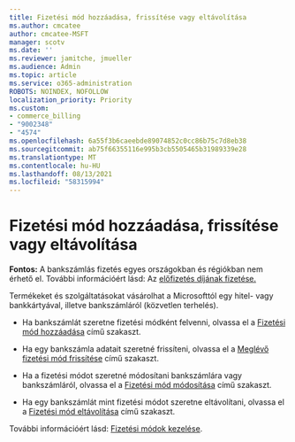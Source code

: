 ```yaml
---
title: Fizetési mód hozzáadása, frissítése vagy eltávolítása
ms.author: cmcatee
author: cmcatee-MSFT
manager: scotv
ms.date: ''
ms.reviewer: jamitche, jmueller
ms.audience: Admin
ms.topic: article
ms.service: o365-administration
ROBOTS: NOINDEX, NOFOLLOW
localization_priority: Priority
ms.custom:
- commerce_billing
- "9002348"
- "4574"
ms.openlocfilehash: 6a55f3b6caeebde89074852c0cc86b75c7d8eb38
ms.sourcegitcommit: ab75f66355116e995b3cb5505465b31989339e28
ms.translationtype: MT
ms.contentlocale: hu-HU
ms.lasthandoff: 08/13/2021
ms.locfileid: "58315994"
---
```

# <a name="add-update-or-remove-payment-method"></a>Fizetési mód hozzáadása, frissítése vagy eltávolítása

**Fontos:** A bankszámlás fizetés egyes országokban és régiókban nem érhető el. További információért lásd: Az [előfizetés díjának fizetése.](https://docs.microsoft.com/microsoft-365/commerce/billing-and-payments/pay-for-your-subscription) 

Termékeket és szolgáltatásokat vásárolhat a Microsofttól egy hitel- vagy bankkártyával, illetve bankszámláról (közvetlen terhelés).

- Ha bankszámlát szeretne fizetési módként felvenni, olvassa el a [Fizetési mód hozzáadása](https://docs.microsoft.com/microsoft-365/commerce/billing-and-payments/manage-payment-methods#add-a-payment-method) című szakaszt.

- Ha egy bankszámla adatait szeretné frissíteni, olvassa el a [Meglévő fizetési mód frissítése](https://docs.microsoft.com/microsoft-365/commerce/billing-and-payments/manage-payment-methods#update-payment-method-details) című szakaszt.

- Ha a fizetési módot szeretné módosítani bankszámlára vagy bankszámláról, olvassa el a [Fizetési mód módosítása](https://docs.microsoft.com/microsoft-365/commerce/billing-and-payments/manage-payment-methods#replace-a-payment-method) című szakaszt.

- Ha egy bankszámlát mint fizetési módot szeretne eltávolítani, olvassa el a [Fizetési mód eltávolítása](https://docs.microsoft.com/microsoft-365/commerce/billing-and-payments/manage-payment-methods#delete-a-payment-method) című szakaszt.

További információért lásd: [Fizetési módok kezelése](https://docs.microsoft.com/microsoft-365/commerce/billing-and-payments/manage-payment-methods).
